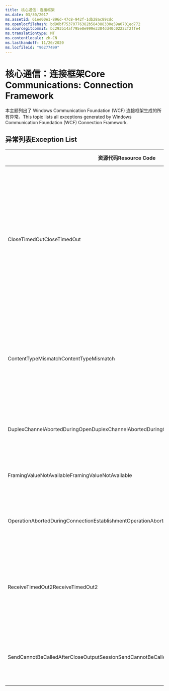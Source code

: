```yaml
---
title: 核心通信：连接框架
ms.date: 03/30/2017
ms.assetid: 61ee00e1-896d-47c8-942f-1db28ac89cdc
ms.openlocfilehash: bd90bf75370776382b584388330e59a0701ed772
ms.sourcegitcommit: bc293b14af795e0e999e3304dd40c0222cf2ffe4
ms.translationtype: MT
ms.contentlocale: zh-CN
ms.lasthandoff: 11/26/2020
ms.locfileid: "96277499"
---
```

# <a name="core-communications-connection-framework"></a><span data-ttu-id="e2357-102">核心通信：连接框架</span><span class="sxs-lookup"><span data-stu-id="e2357-102">Core Communications: Connection Framework</span></span>

<span data-ttu-id="e2357-103">本主题列出了 Windows Communication Foundation (WCF) 连接框架生成的所有异常。</span><span class="sxs-lookup"><span data-stu-id="e2357-103">This topic lists all exceptions generated by Windows Communication Foundation (WCF) Connection Framework.</span></span>  
  
## <a name="exception-list"></a><span data-ttu-id="e2357-104">异常列表</span><span class="sxs-lookup"><span data-stu-id="e2357-104">Exception List</span></span>  
  
|<span data-ttu-id="e2357-105">资源代码</span><span class="sxs-lookup"><span data-stu-id="e2357-105">Resource Code</span></span>|<span data-ttu-id="e2357-106">资源字符串</span><span class="sxs-lookup"><span data-stu-id="e2357-106">Resource String</span></span>|  
|-------------------|---------------------|  
|<span data-ttu-id="e2357-107">CloseTimedOut</span><span class="sxs-lookup"><span data-stu-id="e2357-107">CloseTimedOut</span></span>|<span data-ttu-id="e2357-108">Close 方法在指定的时间后超时。</span><span class="sxs-lookup"><span data-stu-id="e2357-108">The Close method timed out after the specified time.</span></span> <span data-ttu-id="e2357-109">增加传给 Close 调用的超时值，或者增加绑定上的 CloseTimeout 值。</span><span class="sxs-lookup"><span data-stu-id="e2357-109">Increase the timeout value that is passed to the call to Close or increase the CloseTimeout value on the binding.</span></span> <span data-ttu-id="e2357-110">分配给此操作的时间可能是更长超时的一部分。</span><span class="sxs-lookup"><span data-stu-id="e2357-110">The time allotted to this operation may have been a portion of a longer timeout.</span></span>|  
|<span data-ttu-id="e2357-111">ContentTypeMismatch</span><span class="sxs-lookup"><span data-stu-id="e2357-111">ContentTypeMismatch</span></span>|<span data-ttu-id="e2357-112">指定的内容类型已发送到期望收到该指定内容类型的服务。</span><span class="sxs-lookup"><span data-stu-id="e2357-112">The specified content type was sent to a service that was expecting the specified.</span></span> <span data-ttu-id="e2357-113">客户端和服务绑定可能不匹配。</span><span class="sxs-lookup"><span data-stu-id="e2357-113">The client and service bindings may be mismatched.</span></span>|  
|<span data-ttu-id="e2357-114">DuplexChannelAbortedDuringOpen</span><span class="sxs-lookup"><span data-stu-id="e2357-114">DuplexChannelAbortedDuringOpen</span></span>|<span data-ttu-id="e2357-115">在 Open 过程中，与指定对象的双工通道终止。</span><span class="sxs-lookup"><span data-stu-id="e2357-115">The duplex channel to the specified terminated during the Open process.</span></span>|  
|<span data-ttu-id="e2357-116">FramingValueNotAvailable</span><span class="sxs-lookup"><span data-stu-id="e2357-116">FramingValueNotAvailable</span></span>|<span data-ttu-id="e2357-117">值无法访问，因为该值未完全解码。</span><span class="sxs-lookup"><span data-stu-id="e2357-117">The value cannot be accessed because it is not fully decoded.</span></span>|  
|<span data-ttu-id="e2357-118">OperationAbortedDuringConnectionEstablishment</span><span class="sxs-lookup"><span data-stu-id="e2357-118">OperationAbortedDuringConnectionEstablishment</span></span>|<span data-ttu-id="e2357-119">在建立与指定对象的连接时操作终止。</span><span class="sxs-lookup"><span data-stu-id="e2357-119">The operation was terminated while establishing a connection to the specified.</span></span>|  
|<span data-ttu-id="e2357-120">ReceiveTimedOut2</span><span class="sxs-lookup"><span data-stu-id="e2357-120">ReceiveTimedOut2</span></span>|<span data-ttu-id="e2357-121">接收操作已经在指定的时间后超时。</span><span class="sxs-lookup"><span data-stu-id="e2357-121">The receive operation has timed out after the specified time.</span></span> <span data-ttu-id="e2357-122">分配给此操作的时间可能是更长超时的一部分。</span><span class="sxs-lookup"><span data-stu-id="e2357-122">The time allotted to this operation may have been a portion of a longer timeout.</span></span>|  
|<span data-ttu-id="e2357-123">SendCannotBeCalledAfterCloseOutputSession</span><span class="sxs-lookup"><span data-stu-id="e2357-123">SendCannotBeCalledAfterCloseOutputSession</span></span>|<span data-ttu-id="e2357-124">在调用 CloseOutputSession 之后不能在通道上发送消息。</span><span class="sxs-lookup"><span data-stu-id="e2357-124">You cannot send messages on a channel after CloseOutputSession has been called.</span></span>|

